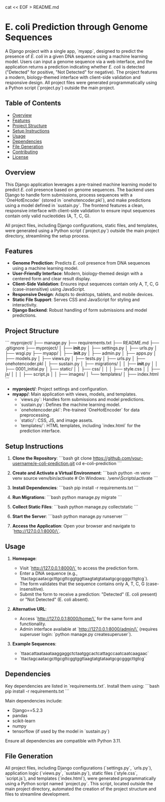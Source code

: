 cat << EOF > README.md
# E. coli Prediction through Genome Sequences

A Django project with a single app, \`myapp\`, designed to predict the presence of *E. coli* in a given DNA sequence using a machine learning model. Users can input a genome sequence via a web interface, and the application returns a prediction indicating whether *E. coli* is detected ("Detected" for positive, "Not Detected" for negative). The project features a modern, biology-themed interface with client-side validation and responsive design. All project files were generated programmatically using a Python script (\`project.py\`) outside the main project.

## Table of Contents
- [Overview](#overview)
- [Features](#features)
- [Project Structure](#project-structure)
- [Setup Instructions](#setup-instructions)
- [Usage](#usage)
- [Dependencies](#dependencies)
- [File Generation](#file-generation)
- [Contributing](#contributing)
- [License](#license)

## Overview
This Django application leverages a pre-trained machine learning model to predict *E. coli* presence based on genome sequences. The backend uses Django to handle form submissions, process sequences with a \`OneHotEncoder\` (stored in \`onehotencoder.pkl\`), and make predictions using a model defined in \`sustain.py\`. The frontend features a clean, responsive interface with client-side validation to ensure input sequences contain only valid nucleotides (A, T, C, G).

All project files, including Django configurations, static files, and templates, were generated using a Python script (\`project.py\`) outside the main project directory, streamlining the setup process.

## Features
- **Genome Prediction**: Predicts *E. coli* presence from DNA sequences using a machine learning model.
- **User-Friendly Interface**: Modern, biology-themed design with a centered form and clear result display.
- **Client-Side Validation**: Ensures input sequences contain only A, T, C, G (case-insensitive) using JavaScript.
- **Responsive Design**: Adapts to desktops, tablets, and mobile devices.
- **Static File Support**: Serves CSS and JavaScript for styling and interactivity.
- **Django Backend**: Robust handling of form submissions and model predictions.

## Project Structure
\`\`\`
myproject/
├── manage.py
├── requirements.txt
├── README.md
├── .gitignore
├── myproject/
│   ├── __init__.py
│   ├── settings.py
│   ├── urls.py
│   ├── wsgi.py
├── myapp/
│   ├── __init__.py
│   ├── admin.py
│   ├── apps.py
│   ├── models.py
│   ├── views.py
│   ├── tests.py
│   ├── urls.py
│   ├── onehotencoder.pkl
│   ├── sustain.py
│   ├── migrations/
│   │   ├── __init__.py
│   │   ├── 0001_initial.py
│   ├── static/
│   │   ├── css/
│   │   │   ├── style.css
│   │   ├── js/
│   │   │   ├── script.js
│   │   ├── images/
│   └── templates/
│       ├── index.html
\`\`\`

- **myproject/**: Project settings and configuration.
- **myapp/**: Main application with views, models, and templates.
  - \`views.py\`: Handles form submissions and model predictions.
  - \`sustain.py\`: Defines the machine learning model.
  - \`onehotencoder.pkl\`: Pre-trained \`OneHotEncoder\` for data preprocessing.
  - \`static/\`: CSS, JS, and image assets.
  - \`templates/\`: HTML templates, including \`index.html\` for the prediction interface.

## Setup Instructions
1. **Clone the Repository**:
   \`\`\`bash
   git clone https://github.com/your-username/e-coli-prediction.git
   cd e-coli-prediction
   \`\`\`

2. **Create and Activate a Virtual Environment**:
   \`\`\`bash
   python -m venv venv
   source venv/bin/activate  # On Windows: .\venv\Scripts\activate
   \`\`\`

3. **Install Dependencies**:
   \`\`\`bash
   pip install -r requirements.txt
   \`\`\`

4. **Run Migrations**:
   \`\`\`bash
   python manage.py migrate
   \`\`\`

5. **Collect Static Files**:
   \`\`\`bash
   python manage.py collectstatic
   \`\`\`

6. **Start the Server**:
   \`\`\`bash
   python manage.py runserver
   \`\`\`

7. **Access the Application**:
   Open your browser and navigate to \`http://127.0.0.1:8000/\`.

## Usage
1. **Homepage**:
   - Visit \`http://127.0.0.1:8000/\` to access the prediction form.
   - Enter a DNA sequence (e.g., \`ttactagcaatacgcttgcgttcggtggttaagtatgtataatgcgcgggcttgtcg\`).
   - The form validates that the sequence contains only A, T, C, G (case-insensitive).
   - Submit the form to receive a prediction: "Detected" (E. coli present) or "Not Detected" (E. coli absent).

2. **Alternative URL**:
   - Access \`http://127.0.0.1:8000/home/\` for the same form and functionality.
   - Admin interface available at \`http://127.0.0.1:8000/admin/\` (requires superuser login: \`python manage.py createsuperuser\`).

3. **Example Sequences**:
   - \`ttaacattaataaataaggaggctctaatggcactcattagccaatcaatcaagaac\`
   - \`ttactagcaatacgcttgcgttcggtggttaagtatgtataatgcgcgggcttgtcg\`

## Dependencies
Key dependencies are listed in \`requirements.txt\`. Install them using:
\`\`\`bash
pip install -r requirements.txt
\`\`\`

Main dependencies include:
- Django==5.2.3
- pandas
- scikit-learn
- numpy
- tensorflow (if used by the model in \`sustain.py\`)

Ensure all dependencies are compatible with Python 3.11.

## File Generation
All project files, including Django configurations (\`settings.py\`, \`urls.py\`), application logic (\`views.py\`, \`sustain.py\`), static files (\`style.css\`, \`script.js\`), and templates (\`index.html\`), were generated programmatically using a Python script named \`project.py\`. This script, located outside the main project directory, automated the creation of the project structure and files to streamline development.
